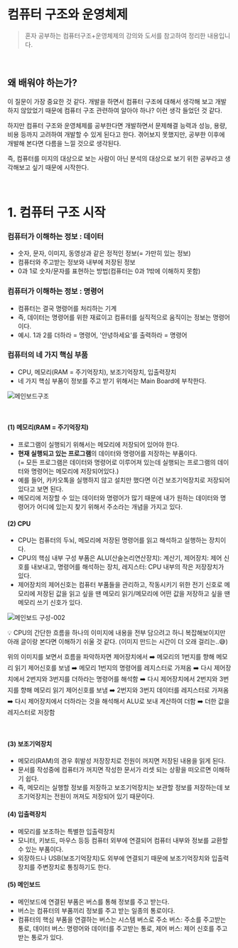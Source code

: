 # 컴퓨터 구조와 운영체제
> 혼자 공부하는 컴퓨터구조+운영체제의 강의와 도서를 참고하여 정리한 내용입니다.

</br>

## 왜 배워야 하는가?
이 질문이 가장 중요한 것 같다. 개발을 하면서 컴퓨터 구조에 대해서 생각해 보고 개발하지 않았었기 때문에 컴퓨터 구조 관련하여 알아야 하나? 이런 생각 들었던 것 같다.</br>

하지만 컴퓨터 구조와 운영체제를 공부한다면 개발하면서 문제해결 능력과 성능, 용량, 비용 등까지 고려하여 개발할 수 있게 된다고 한다. 겪어보지 못했지만, 공부한 이후에 개발해 본다면 다름을 느낄 것으로 생각된다.</br>

즉, 컴퓨터를 미지의 대상으로 보는 사람이 아닌 분석의 대상으로 보기 위한 공부라고 생각해보고 싶기 때문에 시작한다.

</br>

# 1. 컴퓨터 구조 시작
### 컴퓨터가 이해하는 정보 : 데이터
* 숫자, 문자, 이미지, 동영상과 같은 정적인 정보(= 가만히 있는 정보)
* 컴퓨터와 주고받는 정보와 내부에 저장된 정보
* 0과 1로 숫자/문자를 표현하는 방법(컴퓨터는 0과 1밖에 이해하지 못함)

### 컴퓨터가 이해하는 정보 : 명령어
* 컴퓨터는 결국 명령어를 처리하는 기계
* 즉, 데이터는 명령어를 위한 재료이고 컴퓨터를 실직적으로 움직이는 정보는 명령어이다.
* 예시. 1과 2를 더하라 = 명령어, '안녕하세요'를 출력하라 = 명령어

### 컴퓨터의 네 가지 핵심 부품
* CPU, 메모리(RAM = 주기억장치), 보조기억장치, 입출력장치
* 네 가지 핵심 부품이 정보를 주고 받기 위해서는 Main Board에 부착한다.

![메인보드구조](https://github.com/kangssu/cs-study/assets/83870420/22905b68-e66f-428a-85a6-54327ca182c8)

</br>

#### (1) 메모리(RAM = 주기억장치)
* 프로그램이 실행되기 위해서는 메모리에 저장되어 있어야 한다.
* **현재 실행되고 있는 프로그램**의 데이터와 명령어를 저장하는 부품이다.</br>
(= 모든 프로그램은 데이터와 명령어로 이루어져 있는데 실행되는 프로그램의 데이터와 명령어는 메모리에 저장되어있다.)
* 예를 들어, 카카오톡을 실행하지 않고 설치만 했다면 이건 보조기억장치로 저장되어 있다고 보면 된다.
* 메모리에 저장할 수 있는 데이터와 명령어가 많기 때문에 내가 원하는 데이터와 명령어가 어디에 있는지 찾기 위해서 주소라는 개념을 가지고 있다.

#### (2) CPU
* CPU는 컴퓨터의 두뇌, 메모리에 저장된 명령어를 읽고 해석하고 실행하는 장치이다.
* CPU의 핵심 내부 구성 부품은 ALU(산술논리연산장치): 계산기, 제어장치: 제어 신호를 내보내고, 명령어를 해석하는 장치, 레지스터: CPU 내부의 작은 저장장치가 있다.
* 제어장치의 제어신호는 컴퓨터 부품들을 관리하고, 작동시키기 위한 전기 신호로 메모리에 저장된 값을 읽고 싶을 땐 메모리 읽기/메모리에 어떤 값을 저장하고 싶을 땐 메모리 쓰기 신호가 있다.

![메인보드 구성-002](https://github.com/kangssu/cs-study/assets/83870420/acbdbf73-ab76-4839-bfdb-62c5b985d0f0)

💡 CPU의 간단한 흐름을 하나의 이미지에 내용을 전부 담으려고 하니 복잡해보이지만 아래 글이랑 본다면 이해하기 쉬울 것 같다. (이미지 만드는 시간이 더 오래 걸리는..😅)

위의 이미지를 보면서 흐름을 파악하자면 제어장치에서 ➡️ 메모리의 1번지를 향해 메모리 읽기 제어신호를 보냄 ➡️ 메모리 1번지의 명령어를 레지스터로 가져옴 
➡️ 다시 제어장치에서 2번지와 3번지를 더하라는 명령어를 해석함 ➡️ 다시 제어장치에서 2번지와 3번지를 향해 메모리 읽기 제어신호를 보냄 
➡️ 2번지와 3번지 데이터를 레지스터로 가져옴 ➡️ 다시 제어장치에서 더하라는 것을 해석해서 ALU로 보내 계산하여 더함 
➡️ 더한 값을 레지스터로 저장함

</br>

#### (3) 보조기억장치
* 메모리(RAM)의 경우 휘발성 저장장치로 전원이 꺼지면 저장된 내용을 읽게 된다.
* 문서를 작성중에 컴퓨터가 꺼지면 작성한 문서가 리셋 되는 상황을 떠오르면 이해하기 쉽다.
* 즉, 메모리는 실행할 정보를 저장하고 보조기억장치는 보관할 정보를 저장하는데 보조기억장치는 전원이 꺼져도 저장되어 있기 때문이다.

#### (4) 입출력장치
* 메모리를 보조하는 특별한 입출력장치
* 모니터, 키보드, 마우스 등등 컴퓨터 외부에 연결되어 컴퓨터 내부와 정보를 교환할 수 있는 부품이다.
* 외장하드나 USB(보조기억장치)도 외부에 연결되기 때문에 보조기억장치와 입출력장치를 주변장치로 통칭하기도 한다.

#### (5) 메인보드
* 메인보드에 연결된 부품은 버스를 통해 정보를 주고 받는다.
* 버스는 컴퓨터의 부품끼리 정보를 주고 받는 일종의 통로이다.
* 컴퓨터의 핵심 부품을 연결하는 버스는 시스템 버스로 주소 버스: 주소를 주고받는 통로, 데이터 버스: 명령어와 데이터를 주고받는 통로, 제어 버스: 제어 신호를 주고받는 통로가 있다.

